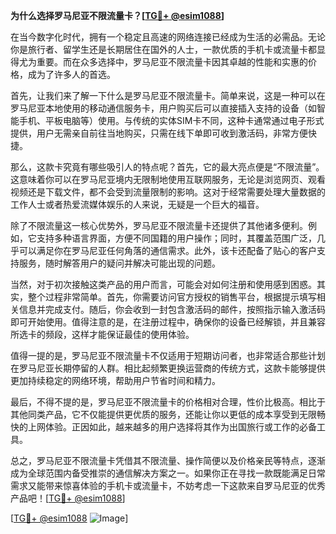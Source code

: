 **为什么选择罗马尼亚不限流量卡？[[TG💪+ @esim1088](https://t.me/s/esim1088)]**

在当今数字化时代，拥有一个稳定且高速的网络连接已经成为生活的必需品。无论你是旅行者、留学生还是长期居住在国外的人士，一款优质的手机卡或流量卡都显得尤为重要。而在众多选择中，罗马尼亚不限流量卡因其卓越的性能和实惠的价格，成为了许多人的首选。

首先，让我们来了解一下什么是罗马尼亚不限流量卡。简单来说，这是一种可以在罗马尼亚本地使用的移动通信服务卡，用户购买后可以直接插入支持的设备（如智能手机、平板电脑等）使用。与传统的实体SIM卡不同，这种卡通常通过电子形式提供，用户无需亲自前往当地购买，只需在线下单即可收到激活码，非常方便快捷。

那么，这款卡究竟有哪些吸引人的特点呢？首先，它的最大亮点便是“不限流量”。这意味着你可以在罗马尼亚境内无限制地使用互联网服务，无论是浏览网页、观看视频还是下载文件，都不会受到流量限制的影响。这对于经常需要处理大量数据的工作人士或者热爱流媒体娱乐的人来说，无疑是一个巨大的福音。

除了不限流量这一核心优势外，罗马尼亚不限流量卡还提供了其他诸多便利。例如，它支持多种语言界面，方便不同国籍的用户操作；同时，其覆盖范围广泛，几乎可以满足你在罗马尼亚任何角落的通信需求。此外，该卡还配备了贴心的客户支持服务，随时解答用户的疑问并解决可能出现的问题。

当然，对于初次接触这类产品的用户而言，可能会对如何注册和使用感到困惑。其实，整个过程非常简单。首先，你需要访问官方授权的销售平台，根据提示填写相关信息并完成支付。随后，你会收到一封包含激活码的邮件，按照指示输入激活码即可开始使用。值得注意的是，在注册过程中，确保你的设备已经解锁，并且兼容所选卡的频段，这样才能保证最佳的使用体验。

值得一提的是，罗马尼亚不限流量卡不仅适用于短期访问者，也非常适合那些计划在罗马尼亚长期停留的人群。相比起频繁更换运营商的传统方式，这款卡能够提供更加持续稳定的网络环境，帮助用户节省时间和精力。

最后，不得不提的是，罗马尼亚不限流量卡的价格相对合理，性价比极高。相比于其他同类产品，它不仅能提供更优质的服务，还能让你以更低的成本享受到无限畅快的上网体验。正因如此，越来越多的用户选择将其作为出国旅行或工作的必备工具。

总之，罗马尼亚不限流量卡凭借其不限流量、操作简便以及价格亲民等特点，逐渐成为全球范围内备受推崇的通信解决方案之一。如果你正在寻找一款既能满足日常需求又能带来惊喜体验的手机卡或流量卡，不妨考虑一下这款来自罗马尼亚的优秀产品吧！[[TG💪+ @esim1088](https://t.me/s/esim1088)]

[[TG💪+ @esim1088](https://t.me/s/esim1088) ![Image](https://i.postimg.cc/4NQfJmqS/Snipaste-2025-05-13-00-14-12.png)]